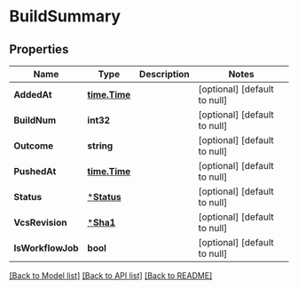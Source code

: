 # BuildSummary

## Properties
Name | Type | Description | Notes
------------ | ------------- | ------------- | -------------
**AddedAt** | [**time.Time**](time.Time.md) |  | [optional] [default to null]
**BuildNum** | **int32** |  | [optional] [default to null]
**Outcome** | **string** |  | [optional] [default to null]
**PushedAt** | [**time.Time**](time.Time.md) |  | [optional] [default to null]
**Status** | [***Status**](Status.md) |  | [optional] [default to null]
**VcsRevision** | [***Sha1**](Sha1.md) |  | [optional] [default to null]
**IsWorkflowJob** | **bool** |  | [optional] [default to null]

[[Back to Model list]](../README.md#documentation-for-models) [[Back to API list]](../README.md#documentation-for-api-endpoints) [[Back to README]](../README.md)


